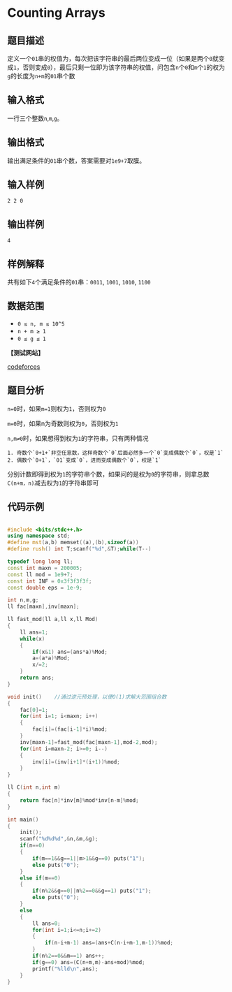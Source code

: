 # Counting Arrays


## 题目描述

定义一个`01`串的权值为，每次把该字符串的最后两位变成一位（如果是两个`0`就变成`1`，否则变成`0`），最后只剩一位即为该字符串的权值，问包含`n`个`0`和`m`个`1`的权为`g`的长度为`n+m`的`01`串个数

## 输入格式

一行三个整数`n`,`m`,`g`。

## 输出格式

输出满足条件的`01`串个数，答案需要对`1e9+7`取膜。

## 输入样例

    2 2 0

## 输出样例

    4

## 样例解释

共有如下`4`个满足条件的`01`串：`0011`, `1001`, `1010`, `1100`
    
## 数据范围
- `0 ≤ n, m ≤ 10^5`
- `n + m ≥ 1`
- `0 ≤ g ≤ 1`

**【测试网站】**

[codeforces](https://codeforces.com/problemset/problem/336/D) 

## 题目分析
   
  `n=0`时，如果`m=1`则权为`1`，否则权为`0`

  `m=0`时，如果n为奇数则权为`0`，否则权为`1`

  `n,m≠0`时，如果想得到权为`1`的字符串，只有两种情况

    1. 奇数个`0+1+`非空任意数，这样奇数个`0`后面必然多一个`0`变成偶数个`0`，权是`1`
    2. 偶数个`0+1`，`01`变成`0`，进而变成偶数个`0`，权是`1`
    
  分别计数即得到权为`1`的字符串个数，如果问的是权为`0`的字符串，则拿总数`C(n+m，n)`减去权为`1`的字符串即可

  
## 代码示例

```c++

#include <bits/stdc++.h>
using namespace std;
#define mst(a,b) memset((a),(b),sizeof(a))
#define rush() int T;scanf("%d",&T);while(T--)

typedef long long ll;
const int maxn = 200005;
const ll mod = 1e9+7;
const int INF = 0x3f3f3f3f;
const double eps = 1e-9;

int n,m,g;
ll fac[maxn],inv[maxn];

ll fast_mod(ll a,ll x,ll Mod)
{
    ll ans=1;
    while(x)
    {
        if(x&1) ans=(ans*a)%Mod;
        a=(a*a)%Mod;
        x/=2;
    }
    return ans;
}

void init()    //通过逆元预处理，以便O(1)求解大范围组合数
{
    fac[0]=1;
    for(int i=1; i<maxn; i++)
    {
        fac[i]=(fac[i-1]*i)%mod;
    }
    inv[maxn-1]=fast_mod(fac[maxn-1],mod-2,mod);
    for(int i=maxn-2; i>=0; i--)
    {
        inv[i]=(inv[i+1]*(i+1))%mod;
    }
}

ll C(int n,int m)
{
    return fac[n]*inv[m]%mod*inv[n-m]%mod;
}

int main()
{
    init();
    scanf("%d%d%d",&n,&m,&g);
    if(n==0)
    {
        if(m==1&&g==1||m>1&&g==0) puts("1");
        else puts("0");
    }
    else if(m==0)
    {
        if(n%2&&g==0||n%2==0&&g==1) puts("1");
        else puts("0");
    }
    else
    {
        ll ans=0;
        for(int i=1;i<=n;i+=2)
        {
            if(n-i+m-1) ans=(ans+C(n-i+m-1,m-1))%mod;
        }
        if(n%2==0&&m==1) ans++;
        if(g==0) ans=(C(n+m,m)-ans+mod)%mod;
        printf("%lld\n",ans);
    }
}


```
   
   
   
